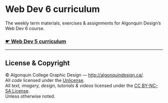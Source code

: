 # Web Dev 6 curriculum

The weekly term materials, exercises & assignments for Algonquin Design’s Web Dev 6 course.

### [☛ Web Dev 5 curriculum](https://learn-the-web.algonquindesign.ca/courses/web-dev-6/)

---

## License & Copyright

© Algonquin College Graphic Design — <http://algonquindesign.ca/>.<br>
All *code* licensed under the [Unlicense](UNLICENSE).<br>
All *text, imagery, design, tutorials & videos* licensed under the [CC BY-NC-SA License](http://creativecommons.org/licenses/by-nc-sa/4.0/).<br>
Unless otherwise noted.
